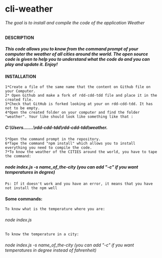 # cli-weather
###### The goal is to install and compile the code of the application Weather
#### DESCRIPTION
##### This code allows you to know from the command prompt of your computer the weather of all cities around the world. The open source code is given to help you to understand what the code do and you can play and update it. Enjoy!
#### INSTALLATION
    1*Create a file of the same name that the content on Github file on your Computer.
    2* Open Github and make a fork of rdd-cdd-tdd file and place it in the created file.
    3*Check that GitHub is forked looking at your on rdd-cdd-tdd. It has not to be empty.
    4*Open the created folder on your computer and find the folder "weather". Your like should look like something like that :
##### C:\Users\.......\rdd-cdd-tdd\rdd-cdd-tdd\weather.
    5*Open the command prompt in the repository.
    6*Tape the command "npm install" which allows you to install everything you need to compile the code.
    7*To know the weather of the CITIES around the world, you have to tape the command: 
##### node index.js -s name_of_the-city (you can add "-c" if you want temperatures in degree)

    Ps: If it doesn't work and you have an error, it means that you have not install the npm well

#### Some commands:
    To know what is the temperature where you are:
###### node index.js
    To know the temperature in a city:
###### node index.js -s name_of_the-city (you can add "-c" if you want temperatures in degree instead of fahrenheit)
